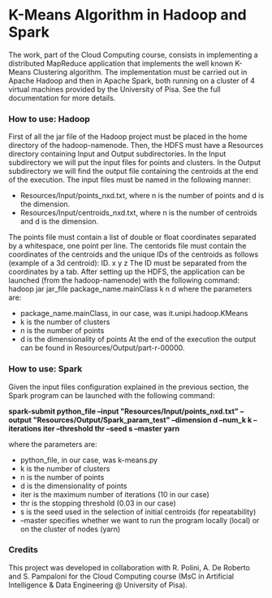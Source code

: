 # K-Means Algorithm in Hadoop and Spark

The work, part of the Cloud Computing course, consists in implementing a distributed MapReduce application that implements the well known K-Means Clustering algorithm. 
The implementation must be carried out in Apache Hadoop and then in Apache Spark, both running on a cluster of 4 virtual machines provided by the University of Pisa.
See the full documentation for more details.

### How to use: Hadoop ###

First of all the jar file of the Hadoop project must be placed in the home directory of the hadoop-namenode. Then, the HDFS must have a Resources directory containing Input and
Output subdirectories. In the Input subdirectory we will put the input files for points and
clusters. In the Output subdirectory we will find the output file containing the centroids at
the end of the execution.
The input files must be named in the following manner:
- Resources/Input/points_nxd.txt, where n is the number of points and d is the
dimension.
- Resources/Input/centroids_nxd.txt, where n is the number of centroids and d is the dimension.

The points file must contain a list of double or float coordinates separated by a whitespace,
one point per line. The centorids file must contain the coordinates of the centroids
and the unique IDs of the centroids as follows (example of a 3d centroid): ID. x y z
The ID must be separated from the coordinates by a tab.
After setting up the HDFS, the application can be launched (from the hadoop-namenode)
with the following command:
hadoop jar jar_file package_name.mainClass k n d
where the parameters are:
- package_name.mainClass, in our case, was it.unipi.hadoop.KMeans
- k is the number of clusters
- n is the number of points
- d is the dimensionality of points
At the end of the execution the output can be found in Resources/Output/part-r-00000.

### How to use: Spark ###

Given the input files configuration explained in the previous section, the Spark program can
be launched with the following command:

**spark-submit python_file –input "Resources/Input/points_nxd.txt"
–output "Resources/Output/Spark_param_test" –dimension d –num_k k
–iterations iter –threshold thr –seed s –master yarn**

where the parameters are:
- python_file, in our case, was k-means.py
- k is the number of clusters
- n is the number of points
- d is the dimensionality of points
- iter is the maximum number of iterations (10 in our case)
- thr is the stopping threshold (0.03 in our case)
- s is the seed used in the selection of initial centroids (for repeatability)
- –master specifies whether we want to run the program locally (local) or on the cluster
of nodes (yarn)

### Credits ###
This project was developed in collaboration with R. Polini, A. De Roberto and S. Pampaloni for the Cloud Computing course (MsC in Artificial Intelligence & Data Engineering @ University of Pisa).
